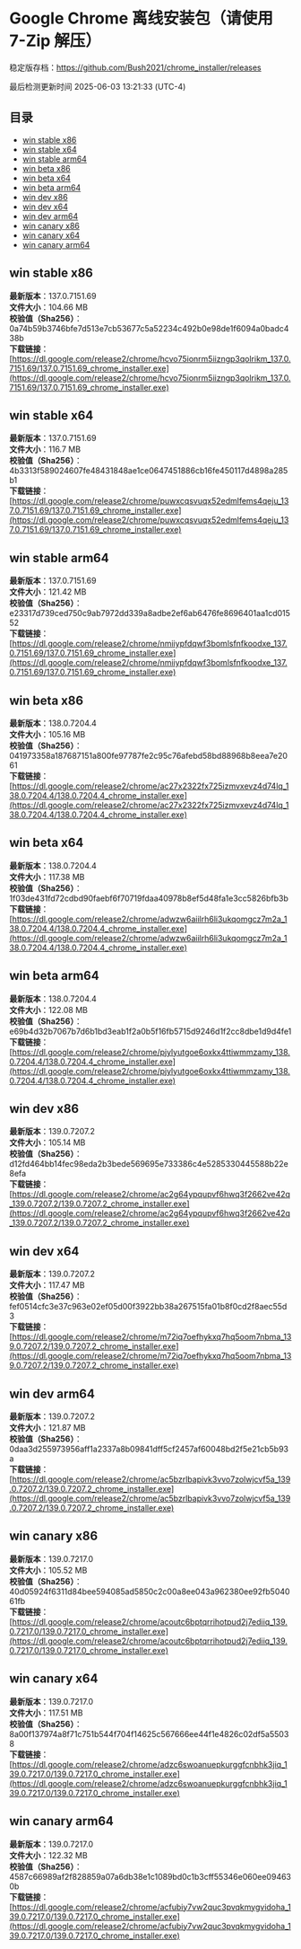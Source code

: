 # Google Chrome 离线安装包（请使用 7-Zip 解压）
稳定版存档：<https://github.com/Bush2021/chrome_installer/releases>

最后检测更新时间
2025-06-03 13:21:33 (UTC-4)

## 目录
* [win stable x86](https://github.com/Bush2021/chrome_installer?tab=readme-ov-file#win-stable-x86)
* [win stable x64](https://github.com/Bush2021/chrome_installer?tab=readme-ov-file#win-stable-x64)
* [win stable arm64](https://github.com/Bush2021/chrome_installer?tab=readme-ov-file#win-stable-arm64)
* [win beta x86](https://github.com/Bush2021/chrome_installer?tab=readme-ov-file#win-beta-x86)
* [win beta x64](https://github.com/Bush2021/chrome_installer?tab=readme-ov-file#win-beta-x64)
* [win beta arm64](https://github.com/Bush2021/chrome_installer?tab=readme-ov-file#win-beta-arm64)
* [win dev x86](https://github.com/Bush2021/chrome_installer?tab=readme-ov-file#win-dev-x86)
* [win dev x64](https://github.com/Bush2021/chrome_installer?tab=readme-ov-file#win-dev-x64)
* [win dev arm64](https://github.com/Bush2021/chrome_installer?tab=readme-ov-file#win-dev-arm64)
* [win canary x86](https://github.com/Bush2021/chrome_installer?tab=readme-ov-file#win-canary-x86)
* [win canary x64](https://github.com/Bush2021/chrome_installer?tab=readme-ov-file#win-canary-x64)
* [win canary arm64](https://github.com/Bush2021/chrome_installer?tab=readme-ov-file#win-canary-arm64)

## win stable x86
**最新版本**：137.0.7151.69  
**文件大小**：104.66 MB  
**校验值（Sha256）**：0a74b59b3746bfe7d513e7cb53677c5a52234c492b0e98de1f6094a0badc438b  
**下载链接**：[https://dl.google.com/release2/chrome/hcvo75ionrm5iizngp3qolrikm_137.0.7151.69/137.0.7151.69_chrome_installer.exe](https://dl.google.com/release2/chrome/hcvo75ionrm5iizngp3qolrikm_137.0.7151.69/137.0.7151.69_chrome_installer.exe)  

## win stable x64
**最新版本**：137.0.7151.69  
**文件大小**：116.7 MB  
**校验值（Sha256）**：4b3313f589024607fe48431848ae1ce0647451886cb16fe450117d4898a285b1  
**下载链接**：[https://dl.google.com/release2/chrome/puwxcqsvuqx52edmlfems4qeju_137.0.7151.69/137.0.7151.69_chrome_installer.exe](https://dl.google.com/release2/chrome/puwxcqsvuqx52edmlfems4qeju_137.0.7151.69/137.0.7151.69_chrome_installer.exe)  

## win stable arm64
**最新版本**：137.0.7151.69  
**文件大小**：121.42 MB  
**校验值（Sha256）**：e23317d739ced750c9ab7972dd339a8adbe2ef6ab6476fe8696401aa1cd01552  
**下载链接**：[https://dl.google.com/release2/chrome/nmiiypfdqwf3bomlsfnfkoodxe_137.0.7151.69/137.0.7151.69_chrome_installer.exe](https://dl.google.com/release2/chrome/nmiiypfdqwf3bomlsfnfkoodxe_137.0.7151.69/137.0.7151.69_chrome_installer.exe)  

## win beta x86
**最新版本**：138.0.7204.4  
**文件大小**：105.16 MB  
**校验值（Sha256）**：041973358a187687151a800fe97787fe2c95c76afebd58bd88968b8eea7e2061  
**下载链接**：[https://dl.google.com/release2/chrome/ac27x2322fx725izmvxevz4d74lq_138.0.7204.4/138.0.7204.4_chrome_installer.exe](https://dl.google.com/release2/chrome/ac27x2322fx725izmvxevz4d74lq_138.0.7204.4/138.0.7204.4_chrome_installer.exe)  

## win beta x64
**最新版本**：138.0.7204.4  
**文件大小**：117.38 MB  
**校验值（Sha256）**：1f03de431fd72cdbd90faebf6f70719fdaa40978b8ef5d48fa1e3cc5826bfb3b  
**下载链接**：[https://dl.google.com/release2/chrome/adwzw6aiilrh6li3ukqomgcz7m2a_138.0.7204.4/138.0.7204.4_chrome_installer.exe](https://dl.google.com/release2/chrome/adwzw6aiilrh6li3ukqomgcz7m2a_138.0.7204.4/138.0.7204.4_chrome_installer.exe)  

## win beta arm64
**最新版本**：138.0.7204.4  
**文件大小**：122.08 MB  
**校验值（Sha256）**：e69b4d32b7067b7d6b1bd3eab1f2a0b5f16fb5715d9246d1f2cc8dbe1d9d4fe1  
**下载链接**：[https://dl.google.com/release2/chrome/pjylyutgoe6oxkx4ttiwmmzamy_138.0.7204.4/138.0.7204.4_chrome_installer.exe](https://dl.google.com/release2/chrome/pjylyutgoe6oxkx4ttiwmmzamy_138.0.7204.4/138.0.7204.4_chrome_installer.exe)  

## win dev x86
**最新版本**：139.0.7207.2  
**文件大小**：105.14 MB  
**校验值（Sha256）**：d12fd464bb14fec98eda2b3bede569695e733386c4e5285330445588b22e8efa  
**下载链接**：[https://dl.google.com/release2/chrome/ac2g64ypqupvf6hwq3f2662ve42q_139.0.7207.2/139.0.7207.2_chrome_installer.exe](https://dl.google.com/release2/chrome/ac2g64ypqupvf6hwq3f2662ve42q_139.0.7207.2/139.0.7207.2_chrome_installer.exe)  

## win dev x64
**最新版本**：139.0.7207.2  
**文件大小**：117.47 MB  
**校验值（Sha256）**：fef0514cfc3e37c963e02ef05d00f3922bb38a267515fa01b8f0cd2f8aec55d3  
**下载链接**：[https://dl.google.com/release2/chrome/m72iq7oefhykxq7hq5oom7nbma_139.0.7207.2/139.0.7207.2_chrome_installer.exe](https://dl.google.com/release2/chrome/m72iq7oefhykxq7hq5oom7nbma_139.0.7207.2/139.0.7207.2_chrome_installer.exe)  

## win dev arm64
**最新版本**：139.0.7207.2  
**文件大小**：121.87 MB  
**校验值（Sha256）**：0daa3d255973956aff1a2337a8b09841dff5cf2457af60048bd2f5e21cb5b93a  
**下载链接**：[https://dl.google.com/release2/chrome/ac5bzrlbapivk3vvo7zolwjcvf5a_139.0.7207.2/139.0.7207.2_chrome_installer.exe](https://dl.google.com/release2/chrome/ac5bzrlbapivk3vvo7zolwjcvf5a_139.0.7207.2/139.0.7207.2_chrome_installer.exe)  

## win canary x86
**最新版本**：139.0.7217.0  
**文件大小**：105.52 MB  
**校验值（Sha256）**：40d05924f6311d84bee594085ad5850c2c00a8ee043a962380ee92fb504061fb  
**下载链接**：[https://dl.google.com/release2/chrome/acoutc6bptqrrihotpud2j7ediiq_139.0.7217.0/139.0.7217.0_chrome_installer.exe](https://dl.google.com/release2/chrome/acoutc6bptqrrihotpud2j7ediiq_139.0.7217.0/139.0.7217.0_chrome_installer.exe)  

## win canary x64
**最新版本**：139.0.7217.0  
**文件大小**：117.51 MB  
**校验值（Sha256）**：8a00f137974a8f71c751b544f704f14625c567666ee44f1e4826c02df5a55038  
**下载链接**：[https://dl.google.com/release2/chrome/adzc6swoanuepkurggfcnbhk3jiq_139.0.7217.0/139.0.7217.0_chrome_installer.exe](https://dl.google.com/release2/chrome/adzc6swoanuepkurggfcnbhk3jiq_139.0.7217.0/139.0.7217.0_chrome_installer.exe)  

## win canary arm64
**最新版本**：139.0.7217.0  
**文件大小**：122.32 MB  
**校验值（Sha256）**：4587c66989af2f828859a07a6db38e1c1089bd0c1b3cff55346e060ee094630b  
**下载链接**：[https://dl.google.com/release2/chrome/acfubiy7vw2quc3pvqkmygvidoha_139.0.7217.0/139.0.7217.0_chrome_installer.exe](https://dl.google.com/release2/chrome/acfubiy7vw2quc3pvqkmygvidoha_139.0.7217.0/139.0.7217.0_chrome_installer.exe)  

